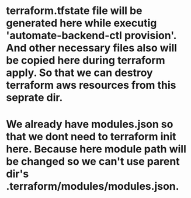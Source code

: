 # terraform.tfstate file will be generated here while executig 'automate-backend-ctl provision'. And other necessary files also will be copied here during terraform apply. So that we can destroy terraform aws resources from this seprate dir.

# We already have modules.json so that we dont need to terraform init here. Because here module path will be changed so we can't use parent dir's .terraform/modules/modules.json. 
